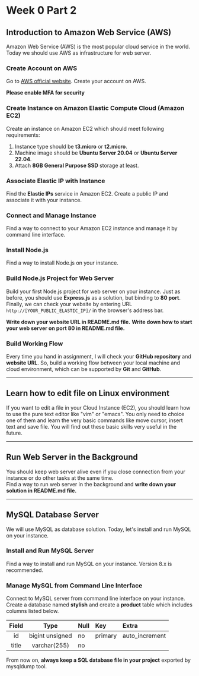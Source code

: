 # Week 0 Part 2

## Introduction to Amazon Web Service (AWS)

Amazon Web Service (AWS) is the most popular cloud service in the world. Today we should use AWS as infrastructure for web server.

### Create Account on AWS

Go to [AWS official website](https://aws.amazon.com/). Create your account on AWS.

**Please enable MFA for security**

### Create Instance on Amazon Elastic Compute Cloud (Amazon EC2)

Create an instance on Amazon EC2 which should meet following requirements:

1. Instance type should be **t3.micro** or **t2.micro**.
2. Machine image should be **Ubuntu Server 20.04** or **Ubuntu Server 22.04**.
3. Attach **8GB General Purpose SSD** storage at least.

### Associate Elastic IP with Instance

Find the **Elastic IPs** service in Amazon EC2. Create a public IP and associate it with your instance.

### Connect and Manage Instance

Find a way to connect to your Amazon EC2 instance and manage it by command line interface.

### Install Node.js

Find a way to install Node.js on your instance.

### Build Node.js Project for Web Server

Build your first Node.js project for web server on your instance. Just as before, you should use **Express.js** as a solution, but binding to **80 port**. Finally, we can check your website by entering URL `http://[YOUR_PUBLIC_ELASTIC_IP]/` in the browser's address bar.

**Write down your website URL in README.md file.**
**Write down how to start your web server on port 80 in README.md file.**

### Build Working Flow

Every time you hand in assignment, I will check your **GitHub repository** and **website URL**. So, build a working flow between your local machine and cloud environment, which can be supported by **Git** and **GitHub**.

---

## Learn how to edit file on Linux environment

If you want to edit a file in your Cloud Instance (EC2), you should learn how to use the pure text editor like "vim" or "emacs". You only need to choice one of them and learn the very basic commands like move cursor, insert text and save file. You will find out these basic skills very useful in the future.

---

## Run Web Server in the Background

You should keep web server alive even if you close connection from your instance or do other tasks at the same time.  
Find a way to run web server in the background and **write down your solution in README.md file.**

---

## MySQL Database Server

We will use MySQL as database solution. Today, let's install and run MySQL on your instance.

### Install and Run MySQL Server

Find a way to install and run MySQL on your instance. Version 8.x is recommended.

### Manage MySQL from Command Line Interface

Connect to MySQL server from command line interface on your instance. Create a database named **stylish** and create a **product** table which includes columns listed below.

| Field |      Type       | Null | Key     | Extra          |
| :---: | :-------------: | :--- | :------ | :------------- |
|  id   | bigint unsigned | no   | primary | auto_increment |
| title |  varchar(255)   | no   |         |                |

From now on, **always keep a SQL database file in your project** exported by mysqldump tool.